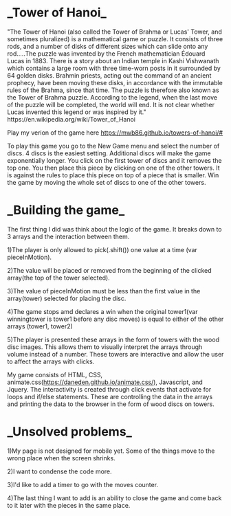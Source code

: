 <h1>_Tower of Hanoi_</h1>
"The Tower of Hanoi (also called the Tower of Brahma or Lucas' Tower, and sometimes pluralized) is a mathematical game or puzzle. It consists of three rods, and a number of disks of different sizes which can slide onto any rod.....The puzzle was invented by the French mathematician Édouard Lucas in 1883. There is a story about an Indian temple in Kashi Vishwanath which contains a large room with three time-worn posts in it surrounded by 64 golden disks. Brahmin priests, acting out the command of an ancient prophecy, have been moving these disks, in accordance with the immutable rules of the Brahma, since that time. The puzzle is therefore also known as the Tower of Brahma puzzle. According to the legend, when the last move of the puzzle will be completed, the world will end. It is not clear whether Lucas invented this legend or was inspired by it."
https://en.wikipedia.org/wiki/Tower_of_Hanoi



Play my verion of the game here https://mwb86.github.io/towers-of-hanoi/#


To play this game you go to the New Game menu and select the number of discs. 4 discs is the easiest setting. Additional discs will make the game exponentially longer. You click on the first tower of discs and it removes the top one. You then place this piece by clicking on one of the other towers. It is against the rules to place this piece on top of a piece that is smaller. Win the game by moving the whole set of discs to one of the other towers.

<h1>_Building the game_</h1>

The first thing I did was think about the logic of the game. It breaks down to 3 arrays and the interaction between them.

1)The player is only allowed to pick(.shift()) one value at a time (var pieceInMotion).

2)The value will be placed or removed from the beginning of the clicked array(the top of the tower selected).

3)The value of pieceInMotion must be less than the first value in the array(tower) selected for placing the disc.

4)The game stops amd declares a win when the original tower1(var winningtower is tower1 before any disc moves) is equal to either of the other arrays (tower1, tower2)

5)The player is presented these arrays in the form of towers with the wood disc images. This allows them to visually interpret the arrays through volume instead of a number. These towers are interactive and allow the user to affect the arrays with clicks.

My game consists of HTML, CSS, animate.css(https://daneden.github.io/animate.css/), Javascript, and Jquery.
The interactivity is created through click events that activate for loops and if/else statements. These are controlling the data in the arrays and printing the data to the browser in the form of wood discs on towers.

<h1>_Unsolved problems_</h1>

1)My page is not designed for mobile yet. Some of the things move to the wrong place when the screen shrinks.

2)I want to condense the code more.

3)I'd like to add a timer to go with the moves counter.

4)The last thing I want to add is an ability to close the game and come back to it later with the pieces in the same place.
